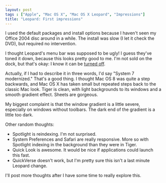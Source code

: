 ```yaml
---
layout: post
tags : ["Apple", "Mac OS X", "Mac OS X Leopard", "Impressions"]
title: "Leopard: First impressions"
---
```

I used the default packages and install options because I haven't seen my Office 2004 disc around in a while. The install was slow (I let it check the DVD), but required no intervention.

I thought Leopard's menu bar was supposed to be ugly! I guess they've toned it down, because this looks pretty good to me. I'm not sold on the dock, but that's okay: I know it can be [turned off][1].

[1]: http://forums.macrumors.com/showthread.php?referrerid=59552&t=374120

Actually, if I had to describe it in three words, I'd say "System 7 modernized." That's a good thing. I thought Mac OS 8 was quite a step backwards, and Mac OS X has taken small but repeated steps back to the classic Mac look. Tiger is clean, with light backgrounds to its windows and a smooth gradient effect. Sheets are gorgeous.

My biggest complaint is that the window gradient is a little severe, especially on windows without toolbars. The dark end of the gradient is a little too dark.

Other random thoughts:

* Spotlight is reindexing. I'm not surprised.
* System Preferences and Safari are really responsive. More so with Spotlight indexing in the background than they were in Tiger.
* Quick Look is awesome. It would be nice if applications could launch this fast.
* QuickVerse doesn't work, but I'm pretty sure this isn't a last minute Leopard change.

I'll post more thoughts after I have some time to really explore this.